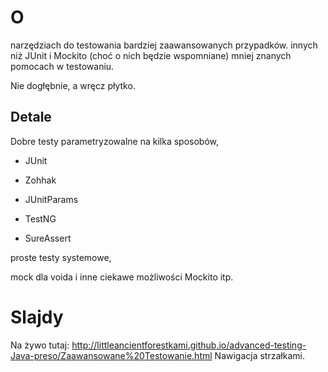 O
=
narzędziach do testowania bardziej zaawansowanych przypadków. 
innych niż JUnit i Mockito (choć o nich będzie wspomniane)
mniej znanych pomocach w testowaniu.

Nie dogłębnie, a wręcz płytko.

Detale
------
Dobre testy parametryzowalne na kilka sposobów, 
- JUnit
- Zohhak
- JUnitParams

- TestNG
- SureAssert

proste testy systemowe, 

mock dla voida i inne ciekawe możliwości Mockito itp.


Slajdy
======
Na żywo tutaj: http://littleancientforestkami.github.io/advanced-testing-Java-preso/Zaawansowane%20Testowanie.html 
Nawigacja strzałkami.
